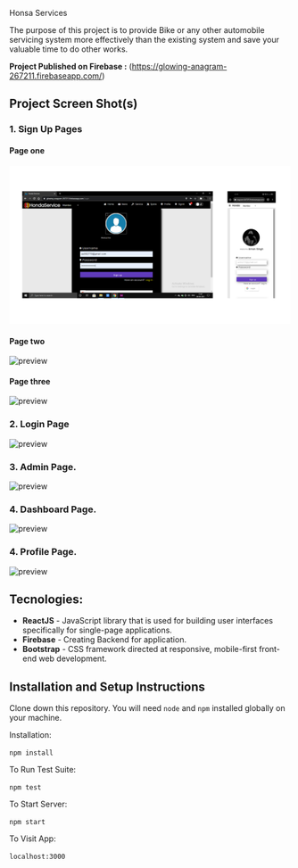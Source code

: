 Honsa Services

The purpose of this project is to provide Bike or any other automobile servicing system more effectively than the existing system and 
save your valuable time to do other works.

**Project Published on Firebase :** (https://glowing-anagram-267211.firebaseapp.com/)

## Project Screen Shot(s)

### 1. Sign Up Pages
#### Page one
<img src="https://github.com/Aman2221/FINAL_YEAR_PROJECT/blob/main/src/img/PAGES/LOGIN.png" alt="preview" /> <br/>

#### Page two
<img src="./readme-img/signup-two.png" alt="preview" /> <br/>

#### Page three
<img src="./readme-img/signup-three.png" alt="preview" /> <br/>

### 2. Login Page
<img src="./readme-img/login.png" alt="preview" /> <br />

### 3. Admin Page.
<img src="./readme-img/admin.png" alt="preview" />

### 4. Dashboard Page.
<img src="./readme-img/dashboard.png" alt="preview" />

### 4. Profile Page.
<img src="./readme-img/profile.png" alt="preview" />

## Tecnologies:

- **ReactJS** - JavaScript library that is used for building user interfaces specifically for single-page applications.
- **Firebase** -  Creating Backend for application.
- **Bootstrap** - CSS framework directed at responsive, mobile-first front-end web development.

## Installation and Setup Instructions

Clone down this repository. You will need `node` and `npm` installed globally on your machine.  

Installation:

`npm install`  

To Run Test Suite:  

`npm test`  

To Start Server:

`npm start`  

To Visit App:

`localhost:3000`  


